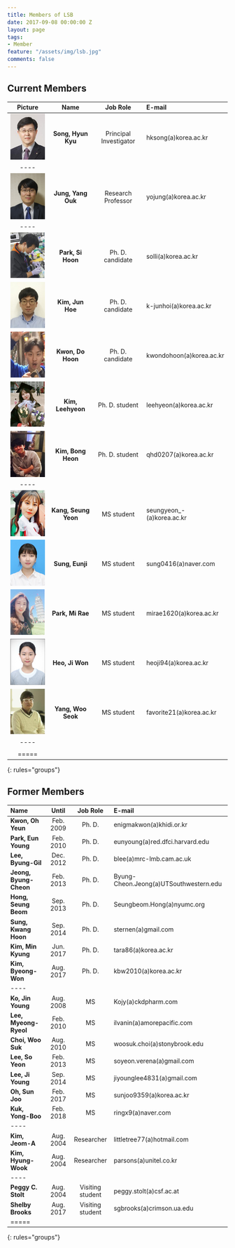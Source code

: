 ```yaml
---
title: Members of LSB
date: 2017-09-08 00:00:00 Z
layout: page
tags:
- Member
feature: "/assets/img/lsb.jpg"
comments: false
---
```


## Current Members

| Picture | Name | Job Role | E-mail |
|:--------:|:-------:|:--------:|:--------|
| ![ex_screenshot](/assets/img/prof.jpg) | __Song, Hyun Kyu__ | Principal Investigator | hksong(a)korea.ac.kr |
|----
| ![ex_screenshot](/assets/img/yoj.png) | __Jung, Yang Ouk__ | Research Professor | yojung(a)korea.ac.kr |
|----
| ![ex_screenshot](/assets/img/psh.jpg) | __Park, Si Hoon__ | Ph. D. candidate | solli(a)korea.ac.kr |
| ![ex_screenshot](/assets/img/kjh.jpg) | __Kim, Jun Hoe__ | Ph. D. candidate | k-junhoi(a)korea.ac.kr |
| ![ex_screenshot](/assets/img/kdh.jpg) | __Kwon, Do Hoon__ | Ph. D. candidate | kwondohoon(a)korea.ac.kr |
| ![ex_screenshot](/assets/img/klh.jpg) | __Kim, Leehyeon__ | Ph. D. student | leehyeon(a)korea.ac.kr |
| ![ex_screenshot](/assets/img/kbh.jpg) | __Kim, Bong Heon__ | Ph. D. student | qhd0207(a)korea.ac.kr |
|----
| ![ex_screenshot](/assets/img/ksy.jpg) | __Kang, Seung Yeon__ | MS student | seungyeon_-(a)korea.ac.kr |
| ![ex_screenshot](/assets/img/sej.png) | __Sung, Eunji__ | MS student | sung0416(a)naver.com |
| ![ex_screenshot](/assets/img/pmr.jpg) | __Park, Mi Rae__ | MS student |  mirae1620(a)korea.ac.kr |
| ![ex_screenshot](/assets/img/hjw.jpg) | __Heo, Ji Won__ | MS student | heoji94(a)korea.ac.kr |
| ![ex_screenshot](/assets/img/yws.jpg) | __Yang, Woo Seok__ | MS student | favorite21(a)korea.ac.kr |
|----
| |
|=====
{: rules="groups"}

## Former Members

| Name | Until | Job Role | E-mail |
|:--------|:-------:|:--------:|:--------|
| __Kwon, Oh Yeun__ | Feb. 2009 | Ph. D. | enigmakwon(a)khidi.or.kr |
| __Park, Eun Young__ | Feb. 2010 | Ph. D. | eunyoung(a)red.dfci.harvard.edu |
| __Lee, Byung-Gil__ | Dec. 2012 | Ph. D. | blee(a)mrc-lmb.cam.ac.uk |
| __Jeong, Byung-Cheon__ | Feb. 2013 | Ph. D. | Byung-Cheon.Jeong(a)UTSouthwestern.edu |
| __Hong, Seung Beom__ | Sep. 2013 | Ph. D. | Seungbeom.Hong(a)nyumc.org |
| __Sung, Kwang Hoon__ | Sep. 2014 | Ph. D. | sternen(a)gmail.com |
| __Kim, Min Kyung__ | Jun. 2017 | Ph. D. | tara86(a)korea.ac.kr |
| __Kim, Byeong-Won__ | Aug. 2017 | Ph. D. | kbw2010(a)korea.ac.kr |
|----
| __Ko, Jin Young__ | Aug. 2008 | MS | Kojy(a)ckdpharm.com |
| __Lee, Myeong-Ryeol__ | Feb. 2010 | MS | ilvanin(a)amorepacific.com |
| __Choi, Woo Suk__ | Aug. 2010 | MS | woosuk.choi(a)stonybrook.edu |
| __Lee, So Yeon__ | Feb. 2013 | MS | soyeon.verena(a)gmail.com |
| __Lee, Ji Young__ | Sep. 2014 | MS | jiyounglee4831(a)gmail.com |
| __Oh, Sun Joo__ | Feb. 2017 | MS |  sunjoo9359(a)korea.ac.kr |
| __Kuk, Yong-Boo__ | Feb. 2018 | MS | ringx9(a)naver.com |
|----
| __Kim, Jeom-A__ | Aug. 2004 | Researcher | littletree77(a)hotmail.com |
| __Kim, Hyung-Wook__ | Aug. 2004 | Researcher | parsons(a)unitel.co.kr |
|----
| __Peggy C. Stolt__ | Aug. 2004 | Visiting student | peggy.stolt(a)csf.ac.at |
| __Shelby Brooks__ | Aug. 2017 | Visiting student | sgbrooks(a)crimson.ua.edu |
|=====
{: rules="groups"}
